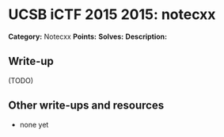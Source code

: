 # UCSB iCTF 2015 2015: notecxx

**Category:** Notecxx
**Points:** 
**Solves:** 
**Description:**



## Write-up

(TODO)

## Other write-ups and resources

* none yet
